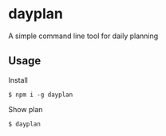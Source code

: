 # dayplan
A simple command line tool for daily planning

## Usage

Install

    $ npm i -g dayplan

Show plan

    $ dayplan

